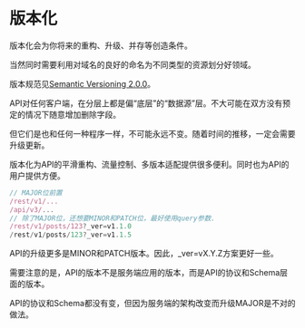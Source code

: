 # 版本化
版本化会为你将来的重构、升级、并存等创造条件。

当然同时需要利用对域名的良好的命名为不同类型的资源划分好领域。

版本规范见[Semantic Versioning 2.0.0](http://semver.org/)。

API对任何客户端，在分层上都是偏“底层”的“数据源”层。不大可能在双方没有预定的情况下随意增加删除字段。

但它们是也和任何一种程序一样，不可能永远不变。随着时间的推移，一定会需要升级更新。

版本化为API的平滑重构、流量控制、多版本适配提供很多便利。同时也为API的用户提供方便。

```javascript
// MAJOR位前置
/rest/v1/...
/api/v3/...
// 除了MAJOR位，还想要MINOR和PATCH位，最好使用query参数.
/rest/v1/posts/123?_ver=v1.1.0
/rest/v1/posts/123?_ver=v1.1.5
```

API的升级更多是MINOR和PATCH版本。因此，_ver=vX.Y.Z方案更好一些。

需要注意的是，API的版本不是服务端应用的版本，而是API的协议和Schema层面的版本。

API的协议和Schema都没有变，但因为服务端的架构改变而升级MAJOR是不对的做法。
